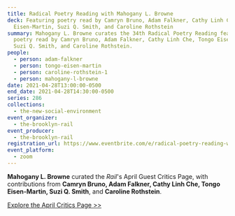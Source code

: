 ```yaml
---
title: Radical Poetry Reading with Mahogany L. Browne
deck: Featuring poetry read by Camryn Bruno, Adam Falkner, Cathy Linh Che, Tongo
  Eisen-Martin, Suzi Q. Smith, and Caroline Rothstein
summary: Mahogany L. Browne curates the 34th Radical Poetry Reading featuring
  poetry read by Camryn Bruno, Adam Falkner, Cathy Linh Che, Tongo Eisen-Martin,
  Suzi Q. Smith, and Caroline Rothstein.
people:
  - person: adam-falkner
  - person: tongo-eisen-martin
  - person: caroline-rothstein-1
  - person: mahogany-l-browne
date: 2021-04-28T13:00:00-0500
end_date: 2021-04-28T14:30:00-0500
series: 286
collections:
  - the-new-social-environment
event_organizer:
  - the-brooklyn-rail
event_producer:
  - the-brooklyn-rail
registration_url: https://www.eventbrite.com/e/radical-poetry-reading-with-mahogany-l-browne-tickets-152005256815
event_platform:
  - zoom
---
```

**Mahogany L. Browne** curated the *Rail*'s April Guest Critics Page, with contributions from **Camryn Bruno, Adam Falkner, Cathy Linh Che, Tongo Eisen-Martin, Suzi Q. Smith**, and **Caroline Rothstein**. 

[Explore the April Critics Page >>](<https://brooklynrail.org/2021/4/criticspage>) [](https://brooklynrail.org/2021/4/criticspage)